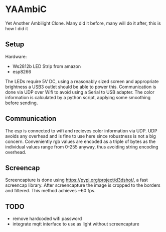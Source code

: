# YAAmbiC
Yet Another Ambilight Clone. Many did it before, many will do it after, this is how I did it

## Setup
Hardware:
- Ws2812b LED Strip from amazon
- esp8266

The LEDs require 5V DC, using a reasonably sized screen and appropriate brightness a USB3 outlet should be able to power this.
Communication is done via UDP over Wifi to avoid using a Serial to USB adapter.
The color information is calculated by a python script, applying some smoothing before sending.

## Communication
The esp is connected to wifi and recieves color information via UDP. UDP avoids any overhead and is fine to use here since robustness is not a big concern.
Conveniently rgb values are encoded as a triple of bytes as the individual values range from 0-255 anyway, thus avoiding string encoding overhead.

## Screencap
Screencapture is done using https://pypi.org/project/d3dshot/, a fast screencap library.
After screencapture the image is cropped to the borders and filtered.
This method achieves ~60 fps.

## TODO
- remove hardcoded wifi password
- integrate mqtt interface to use as light without screencapture



